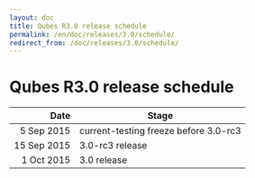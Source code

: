 ```yaml
---
layout: doc
title: Qubes R3.0 release schedule
permalink: /en/doc/releases/3.0/schedule/
redirect_from: /doc/releases/3.0/schedule/
---
```


Qubes R3.0 release schedule
===========================

|  Date       | Stage                                 |
| -----------:| ------------------------------------- |
|  5 Sep 2015 | current-testing freeze before 3.0-rc3 |
| 15 Sep 2015 | 3.0-rc3 release                       |
|  1 Oct 2015 | 3.0 release                           |
